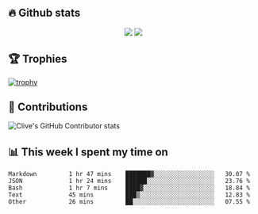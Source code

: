 ## &#128293; Github stats

<!-- GitHub Readme Streak Stats - https://github.com/DenverCoder1/github-readme-streak-stats -->
<p align="center">

<picture>
  <source 
    srcset="https://github-readme-stats.vercel.app/api?username=clivewalkden&count_private=true&show_icons=true&theme=darcula"
    media="(prefers-color-scheme: dark)"
  />
  <source
    srcset="https://github-readme-stats.vercel.app/api?username=clivewalkden&count_private=true&show_icons=true&theme=calm"
    media="(prefers-color-scheme: light), (prefers-color-scheme: no-preference)"
  />
  <img src="https://github-readme-stats.vercel.app/api?username=clivewalkden&count_private=true&show_icons=true&theme=darcula" />
</picture>

<a href="https://git.io/streak-stats" target="_blank">
  <img src="http://github-readme-streak-stats.herokuapp.com?user=clivewalkden&theme=darcula&date_format=j%20M%5B%20Y%5D" />
</a>

</p>

## &#127942; Trophies
[![trophy](https://github-profile-trophy.vercel.app/?username=clivewalkden&theme=onedark)](https://github.com/clivewalkden/github-profile-trophy)

## &#129309; Contributions
![Clive's GitHub Contributor stats](https://github-contributor-stats.vercel.app/api?username=clivewalkden)

## &#128202; This week I spent my time on
<!--START_SECTION:waka-->

```text
Markdown         1 hr 47 mins    ███████▓░░░░░░░░░░░░░░░░░   30.07 %
JSON             1 hr 24 mins    ██████░░░░░░░░░░░░░░░░░░░   23.76 %
Bash             1 hr 7 mins     ████▓░░░░░░░░░░░░░░░░░░░░   18.84 %
Text             45 mins         ███▒░░░░░░░░░░░░░░░░░░░░░   12.83 %
Other            26 mins         ██░░░░░░░░░░░░░░░░░░░░░░░   07.55 %
```

<!--END_SECTION:waka-->
